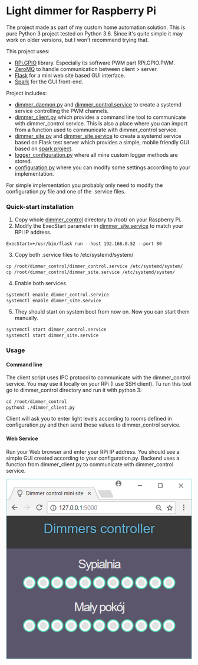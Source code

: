 # Light dimmer for Raspberry Pi

The project made as part of my custom home automation solution.
This is pure Python 3 project tested on Python 3.6. 
Since it's quite simple it may work on older versions, but I won't recommend trying that.

This project uses:
* [RPi.GPIO](https://pypi.python.org/pypi/RPi.GPIO) library. Especially its software PWM part RPi.GPIO.PWM.
* [ZeroMQ](https://github.com/zeromq/pyzmq) to handle communication between client > server.
* [Flask](https://github.com/pallets/flask) for a mini web site based GUI interface.
* [Spark](https://github.com/twistedpixel/spark.git) for the GUI front-end.

Project includes:
* [dimmer_daemon.py](dimmer_control/dimmer_daemon.py) and [dimmer_control.service](dimmer_control/dimmer_control.service) to create a systemd service controlling the PWM channels.
* [dimmer_client.py](dimmer_control/dimmer_client.py) which provides a command line tool to communicate with dimmer_control service. This is also a place where you can import from a function used to communicate with dimmer_control service.
* [dimmer_site.py](dimmer_control/dimmer_site.py) and [dimmer_site.service](dimmer_control/dimmer_site.service) to create a systemd service based on Flask test server which provides a simple, mobile friendly GUI based on [spark project](https://github.com/twistedpixel/spark.git).
* [logger_configuration.py](dimmer_control/logger_configuration.py) where all mine custom logger methods are stored. 
* [configuration.py](dimmer_control/configuration.py) where you can modify some settings according to your implementation.

For simple implementation you probably only need to modify the configuration.py file and one of the .service files. 

### Quick-start installation
1. Copy whole [dimmer_control](dimmer_control) directory to /root/ on your Raspberry Pi.
2. Modify the ExecStart parameter in [dimmer_site.service](dimmer_control/dimmer_site.service) to match your RPi IP address. 
  ```
  ExecStart=+/usr/bin/flask run --host 192.168.0.52 --port 80
  ```
3. Copy both .service files to /etc/systemd/system/
  ```shell
  cp /root/dimmer_control/dimmer_control.service /etc/systemd/system/
  cp /root/dimmer_control/dimmer_site.service /etc/systemd/system/
  ```
4. Enable both services
  ```shell
  systemctl enable dimmer_control.service
  systemctl enable dimmer_site.service
  ```
5. They should start on system boot from now on. Now you can start them manually.
  ```shell
  systemctl start dimmer_control.service
  systemctl start dimmer_site.service
  ```

### Usage
#### Command line
The client script uses IPC protocol to communicate with the dimmer_control service. You may use it locally on your RPi (I use SSH client).
Tu run this tool go to dimmer_control directory and run it with python 3:
```shell
cd /root/dimmer_control
python3 ./dimmer_client.py
```
Client will ask you to enter light levels according to rooms defined in configuration.py and then send those values to dimmer_control service.

#### Web Service
Run your Web browser and enter your RPi IP address. You should see a simple GUI created according to your configuration.py. Backend uses a function from dimmer_client.py to communicate with dimmer_control service.

![Dimmer mini site](dimmer_site_screenshot.png)

